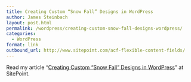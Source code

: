```yaml
---
title: Creating Custom “Snow Fall” Designs in WordPress
author: James Steinbach
layout: post.html
permalink: /wordpress/creating-custom-snow-fall-designs-wordpress/
categories:
  - WordPress
format: link
outbound_url: http://www.sitepoint.com/acf-flexible-content-fields/
---
```

Read my article &#8220;<a title="Creating Custom “Snow Fall” Designs in WordPress" href="http://www.sitepoint.com/acf-flexible-content-fields/" target="_blank">Creating Custom “Snow Fall” Designs in WordPress</a>&#8221; at SitePoint.
